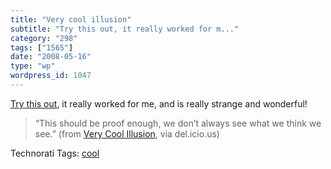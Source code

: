 ```yaml
---
title: "Very cool illusion"
subtitle: "Try this out, it really worked for m..."
category: "298"
tags: ["1565"]
date: "2008-05-16"
type: "wp"
wordpress_id: 1047
---
```

[Try this out](http://www.patmedia.net/marklevinson/cool/cool_illusion.html), it really worked for me, and is really strange and wonderful!
> “This should be proof enough, we don’t always see what we think we see.” (from [Very Cool Illusion](http://www.patmedia.net/marklevinson/cool/cool_illusion.html), via del.icio.us)

Technorati Tags: [cool](http://www.technorati.com/tag/cool)